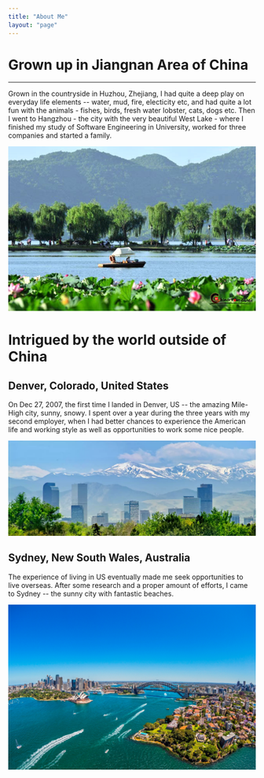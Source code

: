 ```yaml
---
title: "About Me"
layout: "page"
---
```


# Grown up in Jiangnan Area of China
---
Grown in the countryside in Huzhou, Zhejiang, I had quite a deep play on everyday life elements -- water, mud, fire, electicity etc, and had quite a lot fun with the animals - fishes, birds, fresh water lobster, cats, dogs etc. Then I went to Hangzhou - the city with the very beautiful West Lake - where I finished my study of Software Engineering in University, worked for three companies and started a family. 

![West Lake, Hangzhou, China][westlake]

[westlake]: hrc_hangzhou_west_lake_lotus_and_boat.jpg "West Lake, Hangzhou, China" 

# Intrigued by the world outside of China

## Denver, Colorado, United States
On Dec 27, 2007, the first time I landed in Denver, US -- the amazing Mile-High city, sunny, snowy. I spent over a year during the three years with my second employer, when I had better chances to experience the American life and working style as well as opportunities to work some nice people. 

![Denver, Colorado][denver]

[denver]: denver-skyline-trees-snowcapped-mountains.webp "Denver, Colorado"

## Sydney, New South Wales, Australia
The experience of living in US eventually made me seek opportunities to live overseas. After some research and a proper amount of efforts, I came to Sydney -- the sunny city with fantastic beaches.

![Sydney, Australia][sydney]

[sydney]: Kirribilli-and-Sydney-Harbour_Image-Destination-NSW.jpg "Sydney, Australia"